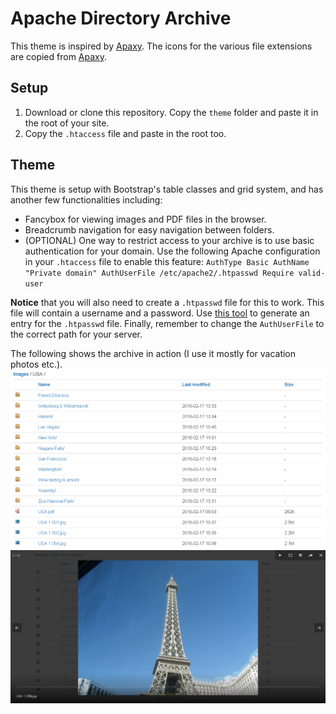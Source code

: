 # Apache Directory Archive
This theme is inspired by [Apaxy](https://github.com/oupala/apaxy). The icons for the various file extensions are copied from [Apaxy](https://github.com/oupala/apaxy).

## Setup
1. Download or clone this repository. Copy the `theme` folder and paste it in the root of your site.
2. Copy the `.htaccess` file and paste in the root too.

## Theme
This theme is setup with Bootstrap's table classes and grid system, and has another few functionalities including:
* Fancybox for viewing images and PDF files in the browser.
* Breadcrumb navigation for easy navigation between folders.
* (OPTIONAL) One way to restrict access to your archive is to use basic authentication for your domain. Use the following Apache configuration in your `.htaccess` file to enable this feature:
`AuthType Basic
AuthName "Private domain"
AuthUserFile /etc/apache2/.htpasswd
Require valid-user`

**Notice** that you will also need to create a `.htpasswd` file for this to work. This file will contain a username and a password. Use [this tool](http://www.htaccesstools.com/htpasswd-generator/) to generate an entry for the `.htpasswd` file. Finally, remember to change the `AuthUserFile` to the correct path for your server.

The following shows the archive in action (I use it mostly for vacation photos etc.).
![Screenshot](screenshot1.png)
![Screenshot Fancybox](screenshot2.png)